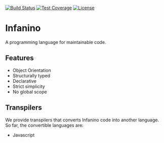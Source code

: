 [![Build Status](https://travis-ci.org/pomeryt/Infanino.svg?branch=master)](https://travis-ci.org/pomeryt/Infanino)
[![Test Coverage](https://img.shields.io/codecov/c/github/pomeryt/Infanino.svg)](https://codecov.io/github/pomeryt/Infanino?branch=master)
[![License](https://img.shields.io/badge/license-MIT-green.svg)](https://github.com/pomeryt/Infanino/blob/master/LICENSE)

# Infanino
A programming language for maintainable code.

## Features
* Object Orientation
* Structurally typed
* Declarative
* Strict simplicity
* No global scope

## Transpilers

We provide transpilers that converts Infanino code into another language. <br />
So far, the convertible languages are:
* Javascript

